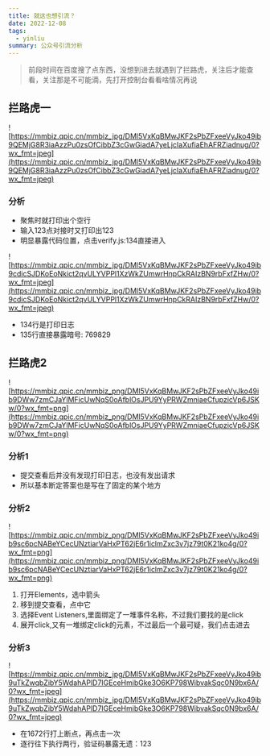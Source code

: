 ```yaml
---
title: 就这也想引流？
date: 2022-12-08
tags:
  - yinliu
summary: 公众号引流分析
---
```


> 前段时间在百度搜了点东西，没想到进去就遇到了拦路虎，关注后才能查看，关注那是不可能滴，先打开控制台看看啥情况再说

## 拦路虎一
![https://mmbiz.qpic.cn/mmbiz_jpg/DMl5VxKqBMwJKF2sPbZFxeeVyJko49ib9QEMjG8R3iaAzzPu0zsOfCibbZ3cGwGiadA7yeLjcIaXufiaEhAFRZiadnug/0?wx_fmt=jpeg](https://mmbiz.qpic.cn/mmbiz_jpg/DMl5VxKqBMwJKF2sPbZFxeeVyJko49ib9QEMjG8R3iaAzzPu0zsOfCibbZ3cGwGiadA7yeLjcIaXufiaEhAFRZiadnug/0?wx_fmt=jpeg)

### 分析
  - 聚焦时就打印出个空行
  - 输入123点对接时又打印出123
  - 明显暴露代码位置，点击verify.js:134直接进入

![https://mmbiz.qpic.cn/mmbiz_jpg/DMl5VxKqBMwJKF2sPbZFxeeVyJko49ib9cdicSJDKoEoNkict2qvULYVPPl1XzWkZUmwrHnpCkRAIzBN9rbFxfZHw/0?wx_fmt=jpeg](https://mmbiz.qpic.cn/mmbiz_jpg/DMl5VxKqBMwJKF2sPbZFxeeVyJko49ib9cdicSJDKoEoNkict2qvULYVPPl1XzWkZUmwrHnpCkRAIzBN9rbFxfZHw/0?wx_fmt=jpeg)

- 134行是打印日志
- 135行直接暴露暗号: 769829

## 拦路虎2
![https://mmbiz.qpic.cn/mmbiz_png/DMl5VxKqBMwJKF2sPbZFxeeVyJko49ib9DWw7zmCJaYlMFicUwNqS0oAfblOsJPU9YyPRWZmniaeCfupzicVp6JSKw/0?wx_fmt=png](https://mmbiz.qpic.cn/mmbiz_png/DMl5VxKqBMwJKF2sPbZFxeeVyJko49ib9DWw7zmCJaYlMFicUwNqS0oAfblOsJPU9YyPRWZmniaeCfupzicVp6JSKw/0?wx_fmt=png)

### 分析1
  - 提交查看后并没有发现打印日志，也没有发出请求 
  - 所以基本断定答案也是写在了固定的某个地方

### 分析2
![https://mmbiz.qpic.cn/mmbiz_png/DMl5VxKqBMwJKF2sPbZFxeeVyJko49ib9sc6pcNABeYCecUNztiarVaHxPT62jE6r1iclmZxc3v7jz79t0K21ko4g/0?wx_fmt=png](https://mmbiz.qpic.cn/mmbiz_png/DMl5VxKqBMwJKF2sPbZFxeeVyJko49ib9sc6pcNABeYCecUNztiarVaHxPT62jE6r1iclmZxc3v7jz79t0K21ko4g/0?wx_fmt=png)

  1. 打开Elements，选中箭头
  2. 移到提交查看，点中它
  3. 选择Event Listeners,里面绑定了一堆事件名称，不过我们要找的是click
  4. 展开click,又有一堆绑定click的元素，不过最后一个最可疑，我们点击进去

### 分析3
![https://mmbiz.qpic.cn/mmbiz_jpg/DMl5VxKqBMwJKF2sPbZFxeeVyJko49ib9uTkZwqbZibY5WdahAPlD7IGEceHmibGke3O6KP798WibvakSqc0N9bx6A/0?wx_fmt=jpeg](https://mmbiz.qpic.cn/mmbiz_jpg/DMl5VxKqBMwJKF2sPbZFxeeVyJko49ib9uTkZwqbZibY5WdahAPlD7IGEceHmibGke3O6KP798WibvakSqc0N9bx6A/0?wx_fmt=jpeg)

  - 在1672行打上断点，再点击一次
  - 逐行往下执行两行，验证码暴露无遗：123